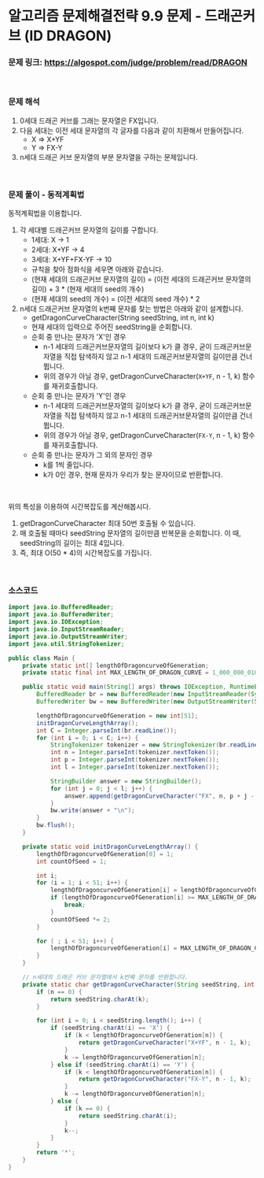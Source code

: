 # 알고리즘 문제해결전략 9.9 문제 - 드래곤커브 (ID DRAGON)

### 문제 링크: https://algospot.com/judge/problem/read/DRAGON

<br>

### 문제 해석

1. 0세대 드래곤 커브를 그래는 문자열은 FX입니다.
2. 다음 세대는 이전 세대 문자열의 각 글자를 다음과 같이 치환해서 만들어집니다.
   - X => X+YF
   - Y => FX-Y
3. n세대 드래곤 커브 문자열의 부분 문자열을 구하는 문제입니다.

<br>

### 문제 풀이 - 동적계획법

동적계획법을 이용합니다.

1. 각 세대별 드래곤커브 문자열의 길이를 구합니다.
   - 1세대: X -> 1
   - 2세대: X+YF -> 4
   - 3세대: X+YF+FX-YF -> 10
   - 규칙을 찾아 점화식을 세우면 아래와 같습니다.
   - (현재 세대의 드래곤커브 문자열의 길이) = (이전 세대의 드래곤커브 문자열의 길이) + 3 * (현재 세대의 seed의 개수)
   - (현재 세대의 seed의 개수) = (이전 세대의 seed 개수) * 2
2. n세대 드래곤커브 문자열의 k번째 문자를 찾는 방법은 아래와 같이 설계합니다.
   - getDragonCurveCharacter(String seedString, int n, int k)
   - 현재 세대의 입력으로 주어진 seedString을 순회합니다.
   - 순회 중 만나는 문자가 'X'인 경우
     - n-1 세대의 드래곤커브문자열의 길이보다 k가 클 경우, 굳이 드래곤커브문자열을 직접 탐색하지 않고 n-1 세대의 드래곤커브문자열의 길이만큼 건너뜁니다.
     - 위의 경우가 아닐 경우, getDragonCurveCharacter(`X+YF`, n - 1, k) 함수를 재귀호출합니다.
   - 순회 중 만나는 문자가 'Y'인 경우
     - n-1 세대의 드래곤커브문자열의 길이보다 k가 클 경우, 굳이 드래곤커브문자열을 직접 탐색하지 않고 n-1 세대의 드래곤커브문자열의 길이만큼 건너뜁니다.
     - 위의 경우가 아닐 경우, getDragonCurveCharacter(`FX-Y`, n - 1, k) 함수를 재귀호출합니다.
   - 순회 중 만나는 문자가 그 외의 문자인 경우
     - k를 1씩 줄입니다.
     - k가 0인 경우, 현재 문자가 우리가 찾는 문자이므로 반환합니다.

<br>

위의 특성을 이용하여 시간복잡도를 계산해봅시다.

1. getDragonCurveCharacter 최대 50번 호출될 수 있습니다.
1. 매 호출될 때마다 seedString 문자열의 길이만큼 반복문을 순회합니다. 이 때, seedString의 길이는 최대 4입니다.
1. 즉, 최대 O(50 * 4)의 시간복잡도를 가집니다.

<br>

### 소스코드

```java
import java.io.BufferedReader;
import java.io.BufferedWriter;
import java.io.IOException;
import java.io.InputStreamReader;
import java.io.OutputStreamWriter;
import java.util.StringTokenizer;

public class Main {
    private static int[] lengthOfDragoncurveOfGeneration;
    private static final int MAX_LENGTH_OF_DRAGON_CURVE = 1_000_000_010;

    public static void main(String[] args) throws IOException, RuntimeException {
        BufferedReader br = new BufferedReader(new InputStreamReader(System.in));
        BufferedWriter bw = new BufferedWriter(new OutputStreamWriter(System.out));

        lengthOfDragoncurveOfGeneration = new int[51];
        initDragonCurveLengthArray();
        int C = Integer.parseInt(br.readLine());
        for (int i = 0; i < C; i++) {
            StringTokenizer tokenizer = new StringTokenizer(br.readLine());
            int n = Integer.parseInt(tokenizer.nextToken());
            int p = Integer.parseInt(tokenizer.nextToken());
            int l = Integer.parseInt(tokenizer.nextToken());

            StringBuilder answer = new StringBuilder();
            for (int j = 0; j < l; j++) {
                answer.append(getDragonCurveCharacter("FX", n, p + j - 1));
            }
            bw.write(answer + "\n");
        }
        bw.flush();
    }

    private static void initDragonCurveLengthArray() {
        lengthOfDragoncurveOfGeneration[0] = 1;
        int countOfSeed = 1;

        int i;
        for (i = 1; i < 51; i++) {
            lengthOfDragoncurveOfGeneration[i] = lengthOfDragoncurveOfGeneration[i - 1] + 3 * countOfSeed;
            if (lengthOfDragoncurveOfGeneration[i] >= MAX_LENGTH_OF_DRAGON_CURVE) {
                break;
            }
            countOfSeed *= 2;
        }

        for ( ; i < 51; i++) {
            lengthOfDragoncurveOfGeneration[i] = MAX_LENGTH_OF_DRAGON_CURVE;
        }
    }

    // n세대의 드래곤 커브 문자열에서 k번째 문자를 반환합니다.
    private static char getDragonCurveCharacter(String seedString, int n, int k) {
        if (n == 0) {
            return seedString.charAt(k);
        }

        for (int i = 0; i < seedString.length(); i++) {
            if (seedString.charAt(i) == 'X') {
                if (k < lengthOfDragoncurveOfGeneration[n]) {
                    return getDragonCurveCharacter("X+YF", n - 1, k);
                }
                k -= lengthOfDragoncurveOfGeneration[n];
            } else if (seedString.charAt(i) == 'Y') {
                if (k < lengthOfDragoncurveOfGeneration[n]) {
                    return getDragonCurveCharacter("FX-Y", n - 1, k);
                }
                k -= lengthOfDragoncurveOfGeneration[n];
            } else {
                if (k == 0) {
                    return seedString.charAt(i);
                }
                k--;
            }
        }
        return '*';
    }
}
```

